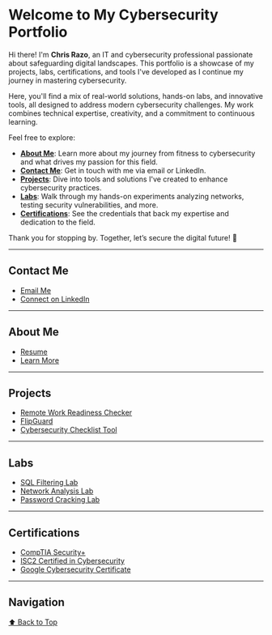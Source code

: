 # Welcome to My Cybersecurity Portfolio

Hi there! I'm **Chris Razo**, an IT and cybersecurity professional passionate about safeguarding digital landscapes. This portfolio is a showcase of my projects, labs, certifications, and tools I've developed as I continue my journey in mastering cybersecurity.

Here, you'll find a mix of real-world solutions, hands-on labs, and innovative tools, all designed to address modern cybersecurity challenges. My work combines technical expertise, creativity, and a commitment to continuous learning.

Feel free to explore:

- [**About Me**](about/about.md): Learn more about my journey from fitness to cybersecurity and what drives my passion for this field.
- [**Contact Me**](https://c-razo.github.io/portfolio-v2/#contact-me): Get in touch with me via email or LinkedIn.
- [**Projects**](https://c-razo.github.io/portfolio-v2/#projects): Dive into tools and solutions I've created to enhance cybersecurity practices.  
- [**Labs**](https://c-razo.github.io/portfolio-v2/#labs): Walk through my hands-on experiments analyzing networks, testing security vulnerabilities, and more.  
- [**Certifications**](https://c-razo.github.io/portfolio-v2/#certifications): See the credentials that back my expertise and dedication to the field.  

Thank you for stopping by. Together, let’s secure the digital future! 🚀

---

## Contact Me
- [Email Me](mailto:christopher.razo@icloud.com)
- [Connect on LinkedIn](https://linkedin.com/in/christopher-razo)

---

## About Me
- [Resume](assets/resume/cr-resume.pdf)
- [Learn More](about/about.md)

---

## Projects <a id="projects"></a>
- [Remote Work Readiness Checker](./projects/remote-work-readiness-checker.md)
- [FlipGuard](./projects/flipguard.md)
- [Cybersecurity Checklist Tool](./projects/cybersecurity-checklist-tool.md)

---

## Labs
- [SQL Filtering Lab](./labs/sql-filtering-lab.md)
- [Network Analysis Lab](./labs/network-analysis-lab.md)
- [Password Cracking Lab](./labs/password-cracking-lab.md)

---

## Certifications
- [CompTIA Security+](./certs/comptia.md)
- [ISC2 Certified in Cybersecurity](./certs/isc2.md)
- [Google Cybersecurity Certificate](./certs/google.md)

---

## Navigation

[⬆️ Back to Top](#index)

<!-- 
## Other Learning
- [LinkedIn Learning](./recent/linkedin-learning.md)
- [Salesforce](./recent/salesforce.md)
- [Azure](./recent/azure.md)
-->
